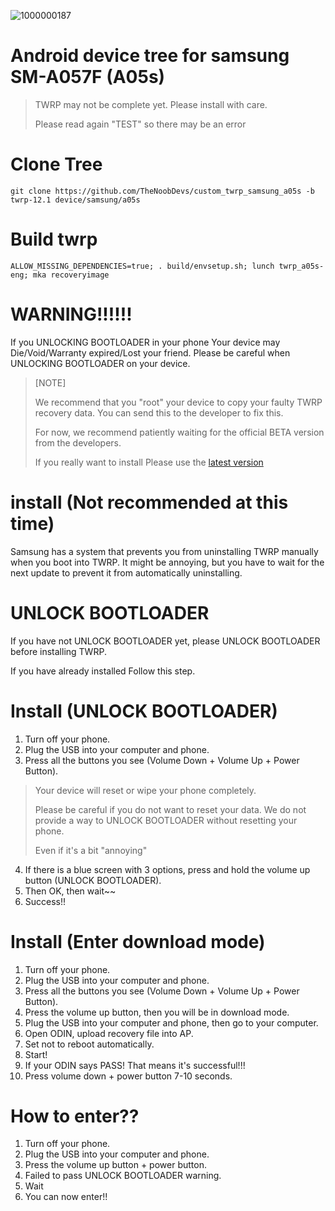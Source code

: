 ![1000000187](https://github.com/Hanakohiraki/custom_twrp_samsung_a05s/assets/123821106/11f89f1d-1203-4c17-9687-dc7213652e35)

# Android device tree for samsung SM-A057F (A05s)

>  TWRP may not be complete yet. Please install with care.
> 
>  Please read again "TEST" so there may be an error

# Clone Tree
    git clone https://github.com/TheNoobDevs/custom_twrp_samsung_a05s -b twrp-12.1 device/samsung/a05s
    
# Build twrp
    ALLOW_MISSING_DEPENDENCIES=true; . build/envsetup.sh; lunch twrp_a05s-eng; mka recoveryimage

# WARNING!!!!!!
If you UNLOCKING BOOTLOADER in your phone Your device may Die/Void/Warranty expired/Lost your friend. Please be careful when UNLOCKING BOOTLOADER on your device.

> [NOTE]
> 
> We recommend that you "root" your device to copy your faulty TWRP recovery data. You can send this to the developer to fix this.
>
> For now, we recommend patiently waiting for the official BETA version from the developers.
> 
> If you really want to install Please use the [latest version](https://github.com/TheNoobDevs/custom_twrp_samsung_a05s/releases)

# install (Not recommended at this time)
 Samsung has a system that prevents you from uninstalling TWRP manually when you boot into TWRP. It might be annoying, but you have to wait for the next update to prevent it from automatically uninstalling.

 # UNLOCK BOOTLOADER
 If you have not UNLOCK BOOTLOADER yet, please UNLOCK BOOTLOADER before installing TWRP.

 If you have already installed  Follow this step.

 # Install (UNLOCK BOOTLOADER)
 1. Turn off your phone.
 2. Plug the USB into your computer and phone.
 3. Press all the buttons you see (Volume Down + Volume Up + Power Button).

 > Your device will reset or wipe your phone completely.
 >
 > Please be careful if you do not want to reset your data.  We do not provide a way to UNLOCK BOOTLOADER without resetting your phone.
 >
 > Even if it's a bit "annoying"

 4. If there is a blue screen with 3 options, press and hold the volume up button (UNLOCK BOOTLOADER).
 5. Then OK, then wait~~
 6. Success!!

 # Install (Enter download mode)
 1. Turn off your phone.
 2. Plug the USB into your computer and phone.
 3. Press all the buttons you see (Volume Down + Volume Up + Power Button).
 4. Press the volume up button, then you will be in download mode.
 5. Plug the USB into your computer and phone, then go to your computer.
 6. Open ODIN, upload recovery file into AP. 
 7. Set not to reboot automatically.
 8. Start!
 9. If your ODIN says PASS!  That means it's successful!!!
 10. Press volume down + power button 7-10 seconds.

 # How to enter??

 1. Turn off your phone.
 2. Plug the USB into your computer and phone.
 3. Press the volume up button + power button.
 4. Failed to pass UNLOCK BOOTLOADER warning.
 5. Wait
 6. You can now enter!!
